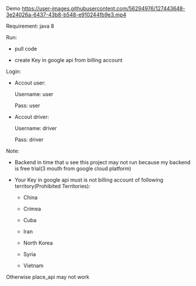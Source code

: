 Demo
https://user-images.githubusercontent.com/56294976/127443648-3e24026a-6437-43b8-b548-e910244fb9e3.mp4


Requirement: java 8

Run: 
-	pull code

-	create Key in google api from billing account

Login: 
-	Accout user:

	  Username: user
	  
	  Pass: user
	  
-	Accout driver:

	  Username: driver
	  
	  Pass: driver

Note: 
-	Backend in time that u see this project may not run because my backend is free trial(3 mouth from google cloud platform)

-	Your Key in google api must is not billing account of following territory(Prohibited Territories):

	- China

	- Crimea

	- Cuba

	- Iran

	- North Korea

	- Syria

	- Vietnam

Otherwise place_api may not work
